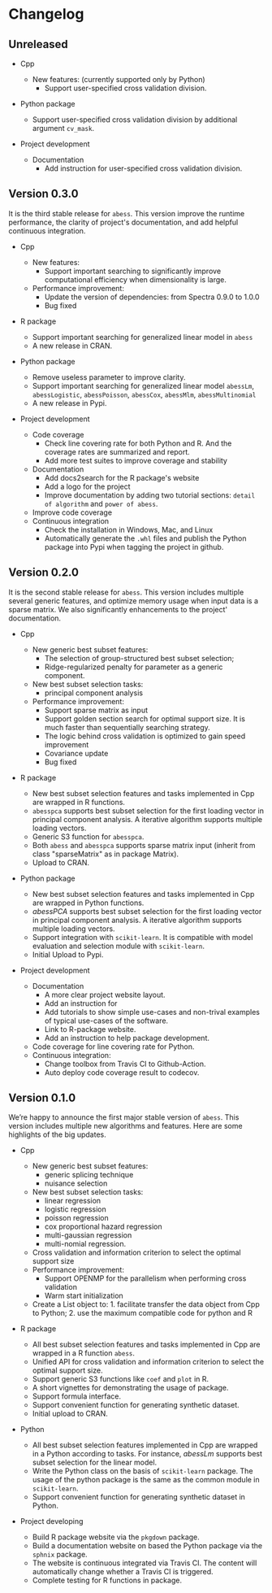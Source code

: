 # Changelog

## Unreleased

* Cpp
  * New features: (currently supported only by Python)
    * Support user-specified cross validation division.

* Python package
  * Support user-specified cross validation division by additional argument `cv_mask`. 

* Project development
  * Documentation
    * Add instruction for user-specified cross validation division.

## Version 0.3.0    

It is the third stable release for `abess`. This version improve the runtime performance, the clarity of project's documentation, and add helpful continuous integration.

* Cpp
  * New features:
    * Support important searching to significantly improve computational efficiency when dimensionality is large.
  * Performance improvement:
    * Update the version of dependencies: from Spectra 0.9.0 to 1.0.0
    * Bug fixed

* R package
  * Support important searching for generalized linear model in `abess`
  * A new release in CRAN.

* Python package
  * Remove useless parameter to improve clarity. 
  * Support important searching for generalized linear model `abessLm`, `abessLogistic`, `abessPoisson`, `abessCox`, `abessMlm`, `abessMultinomial`
  * A new release in Pypi.

* Project development
  * Code coverage
    * Check line covering rate for both Python and R. And the coverage rates are summarized and report. 
    * Add more test suites to improve coverage and stability
  * Documentation
    * Add docs2search for the R package's website
    * Add a logo for the project
    * Improve documentation by adding two tutorial sections: ``detail of algorithm`` and ``power of abess``.
  * Improve code coverage
  * Continuous integration
    * Check the installation in Windows, Mac, and Linux
    * Automatically generate the `.whl` files and publish the Python package into Pypi when tagging the project in github.

## Version 0.2.0

It is the second stable release for `abess`. This version includes multiple several generic features, and optimize memory usage when input data is a sparse matrix. 
We also significantly enhancements to the project' documentation. 

* Cpp
  * New generic best subset features:
    * The selection of group-structured best subset selection;
    * Ridge-regularized penalty for parameter as a generic component. 
  * New best subset selection tasks: 
    * principal component analysis 
  * Performance improvement:
    * Support sparse matrix as input
    * Support golden section search for optimal support size. It is much faster than sequentially searching strategy. 
    * The logic behind cross validation is optimized to gain speed improvement
    * Covariance update
    * Bug fixed

* R package
  * New best subset selection features and tasks implemented in Cpp are wrapped in R functions.
  * `abesspca` supports best subset selection for the first loading vector in principal component analysis. A iterative algorithm supports multiple loading vectors. 
  * Generic S3 function for `abesspca`.
  * Both `abess` and `abesspca` supports sparse matrix input (inherit from class "sparseMatrix" as in package Matrix).
  * Upload to CRAN.

* Python package
  * New best subset selection features and tasks implemented in Cpp are wrapped in Python functions.
  * *abessPCA* supports best subset selection for the first loading vector in principal component analysis. A iterative algorithm supports multiple loading vectors. 
  * Support integration with `scikit-learn`. It is compatible with model evaluation and selection module with `scikit-learn`. 
  * Initial Upload to Pypi.

* Project development
  * Documentation
    * A more clear project website layout.
    * Add an instruction for 
    * Add tutorials to show simple use-cases and non-trival examples of typical use-cases of the software. 
    * Link to R-package website.
    * Add an instruction to help package development. 
  * Code coverage for line covering rate for Python.
  * Continuous integration: 
    * Change toolbox from Travis CI to Github-Action. 
    * Auto deploy code coverage result to codecov. 

## Version 0.1.0

We’re happy to announce the first major stable version of `abess`. This version includes multiple new algorithms and features. Here are some highlights of the big updates.

* Cpp
  * New generic best subset features:
    * generic splicing technique
    * nuisance selection
  * New best subset selection tasks: 
    * linear regression
    * logistic regression
    * poisson regression
    * cox proportional hazard regression
    * multi-gaussian regression
    * multi-nomial regression. 
  * Cross validation and information criterion to select the optimal support size
  * Performance improvement:
    * Support OPENMP for the parallelism when performing cross validation
    * Warm start initialization
  * Create a List object to: 1. facilitate transfer the data object from Cpp to Python; 2. use the maximum compatible code for python and R

* R package
  * All best subset selection features and tasks implemented in Cpp are wrapped in a R function `abess`.
  * Unified API for cross validation and information criterion to select the optimal support size.
  * Support generic S3 functions like `coef` and `plot` in R.
  * A short vignettes for demonstrating the usage of package.
  * Support formula interface. 
  * Support convenient function for generating synthetic dataset.
  * Initial upload to CRAN.

* Python 
  * All best subset selection features implemented in Cpp are wrapped in a Python according to tasks. For instance, *abessLm* supports best subset selection for the linear model.
  * Write the Python class on the basis of `scikit-learn` package. The usage of the python package is the same as the common module in `scikit-learn`.
  * Support convenient function for generating synthetic dataset in Python.

* Project developing
  * Build R package website via the `pkgdown` package. 
  * Build a documentation website on based the Python package via the `sphnix` package.
  * The website is continuous integrated via Travis CI. The content will automatically change whether a Travis CI is triggered.
  * Complete testing for R functions in package.
